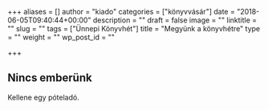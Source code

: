 +++
aliases = []
author = "kiado"
categories = ["könyvvásár"]
date = "2018-06-05T09:40:44+00:00"
description = ""
draft = false
image = ""
linktitle = ""
slug = ""
tags = ["Ünnepi Könyvhét"]
title = "Megyünk a könyvhétre"
type = ""
weight = ""
wp_post_id = ""

+++
## Nincs emberünk

Kellene egy póteladó.